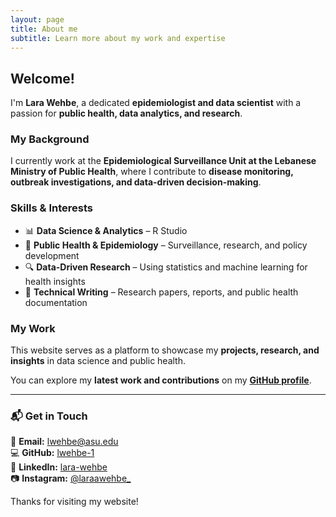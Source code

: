 ```yaml
---
layout: page
title: About me
subtitle: Learn more about my work and expertise
---
```


## Welcome!

I'm **Lara Wehbe**, a dedicated **epidemiologist and data scientist** with a passion for **public health, data analytics, and research**.

### **My Background**
I currently work at the **Epidemiological Surveillance Unit at the Lebanese Ministry of Public Health**, where I contribute to **disease monitoring, outbreak investigations, and data-driven decision-making**.

### **Skills & Interests**
- 📊 **Data Science & Analytics** – R Studio
- 🏥 **Public Health & Epidemiology** – Surveillance, research, and policy development  
- 🔍 **Data-Driven Research** – Using statistics and machine learning for health insights  
- 📝 **Technical Writing** – Research papers, reports, and public health documentation  

### **My Work**
This website serves as a platform to showcase my **projects, research, and insights** in data science and public health.

You can explore my **latest work and contributions** on my **[GitHub profile](https://github.com/lwehbe-1)**.

---

### **📬 Get in Touch**
📧 **Email:** lwehbe@asu.edu  
💻 **GitHub:** [lwehbe-1](https://github.com/lwehbe-1)  
🔗 **LinkedIn:** [lara-wehbe](https://www.linkedin.com/in/lara-wehbe/)  
📷 **Instagram:** [@laraawehbe_](https://www.instagram.com/laraawehbe_)  

Thanks for visiting my website!
